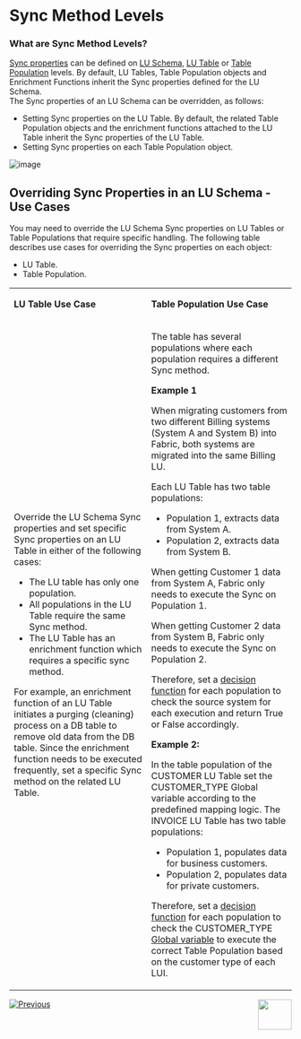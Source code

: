 # Sync Method Levels

### What are Sync Method Levels?

[Sync properties](https://github.com/k2view-academy/K2View-Academy/blob/master/articles/14_sync_LU_instance/04_sync_methods.md) can be defined on [LU Schema,](https://github.com/k2view-academy/K2View-Academy/blob/master/articles/03_logical_units/03_LU_schema_window.md) [LU Table](https://github.com/k2view-academy/K2View-Academy/blob/master/articles/06_LU_tables/01_LU_tables_overview.md) or [Table Population](https://github.com/k2view-academy/K2View-Academy/blob/master/articles/07_table_population/01_table_population_overview.md) levels. By default, LU Tables, Table Population objects and Enrichment Functions inherit the Sync properties defined for the LU Schema.\
The Sync properties of an LU Schema can be overridden, as follows:
* Setting Sync properties on the LU Table. By default, the related Table Population objects and the enrichment functions attached to the LU Table inherit the Sync properties of the LU Table.
* Setting Sync properties on each Table Population object. 

![image](https://github.com/k2view-academy/K2View-Academy/blob/master/articles/14_sync_LU_instance/images/6_6_1_sync_levels.png)

## Overriding Sync Properties in an LU Schema - Use Cases

You may need to override the LU Schema Sync properties on LU Tables or Table Populations that require specific handling. The following table describes use cases for overriding the Sync properties on each object:
* LU Table.
* Table Population.

<table width="800">
<tbody>
<tr>
<td width="400pxl">
<p><strong>LU Table Use Case</strong></p>
</td>
<td width="400pxl">
<p><strong>Table Population Use Case</strong></p>
</td>
</tr>
<tr>
<td width="274">
<p>Override the LU Schema Sync properties and set specific Sync properties on an LU Table in either of the following cases:</p>
<ul>
<li>The LU table has only one population.</li>
<li>All populations in the LU Table require the same Sync method.</li>
<li>The LU Table has an enrichment function which requires a specific sync method.</li>
</ul>
<p>For example, an enrichment function of an LU Table initiates a purging (cleaning) process on a DB table to remove old data from the DB table. Since the enrichment function needs to be executed frequently, set a specific Sync method on the related LU Table.</p>
</td>
<td width="386">
<p>The table has several populations where each population requires a different Sync method.</p>
<p><strong>Example 1 </strong></p>
<p>When migrating customers from two different Billing systems (System A and System B) into Fabric, both systems are migrated into the same Billing LU.</p>
<p>Each LU Table has two table populations:</p>
<ul>
<li>Population 1, extracts data from System A.</li>
<li>Population 2, extracts data from System B.</li>
</ul>
<p>When getting Customer 1 data from System A, Fabric only needs to execute the Sync on Population 1. &nbsp;</p>
<p>When getting Customer 2 data from System B, Fabric only needs to execute the Sync on Population 2.</p>
<p>Therefore, set a <a href="https://github.com/k2view-academy/K2View-Academy/blob/master/articles/14_sync_LU_instance/05_sync_decision_functions.md">decision function</a> for each population to check the source system for each execution and return True or False accordingly.</p>
<p><strong>Example 2:</strong></p>
<p>In the table population of the CUSTOMER LU Table set the CUSTOMER_TYPE Global variable according to the predefined mapping logic. The INVOICE LU Table has two table populations:</p>
<ul>
<li>Population 1, populates data for business customers.</li>
<li>Population 2, populates data for private customers.</li>
</ul>
<p>Therefore, set a <a href="https://github.com/k2view-academy/K2View-Academy/blob/master/articles/14_sync_LU_instance/05_sync_decision_functions.md">decision function</a> for each population to check the CUSTOMER_TYPE <a href="https://github.com/k2view-academy/K2View-Academy/blob/master/articles/08_globals/01_globals_overview.md">Global variable</a> to execute the correct Table Population based on the customer type of each LUI.</p>
</td>
</tr>
</tbody>
</table>


[![Previous](https://github.com/k2view-academy/K2View-Academy/blob/master/articles/images/Previous.png)](https://github.com/k2view-academy/K2View-Academy/blob/master/articles/14_sync_LU_instance/06_sync_decision_functions_recommendations.md)[<img align="right" width="60" height="54" src="https://github.com/k2view-academy/K2View-Academy/blob/master/articles/images/Next.png">](https://github.com/k2view-academy/K2View-Academy/blob/master/articles/14_sync_LU_instance/08_sync_timeout.md)





 
